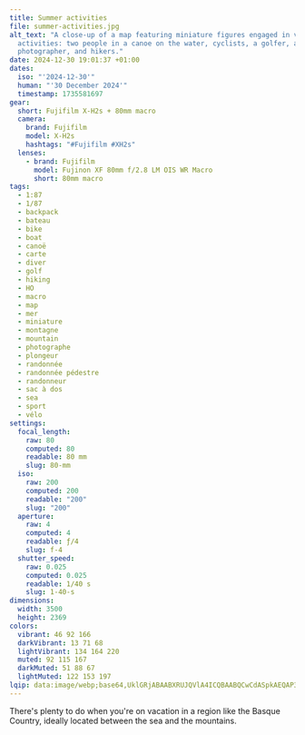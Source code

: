 ```yaml
---
title: Summer activities
file: summer-activities.jpg
alt_text: "A close-up of a map featuring miniature figures engaged in various
  activities: two people in a canoe on the water, cyclists, a golfer, a
  photographer, and hikers."
date: 2024-12-30 19:01:37 +01:00
dates:
  iso: "'2024-12-30'"
  human: "'30 December 2024'"
  timestamp: 1735581697
gear:
  short: Fujifilm X-H2s + 80mm macro
  camera:
    brand: Fujifilm
    model: X-H2s
    hashtags: "#Fujifilm #XH2s"
  lenses:
    - brand: Fujifilm
      model: Fujinon XF 80mm f/2.8 LM OIS WR Macro
      short: 80mm macro
tags:
  - 1:87
  - 1/87
  - backpack
  - bateau
  - bike
  - boat
  - canoë
  - carte
  - diver
  - golf
  - hiking
  - HO
  - macro
  - map
  - mer
  - miniature
  - montagne
  - mountain
  - photographe
  - plongeur
  - randonnée
  - randonnée pédestre
  - randonneur
  - sac à dos
  - sea
  - sport
  - vélo
settings:
  focal_length:
    raw: 80
    computed: 80
    readable: 80 mm
    slug: 80-mm
  iso:
    raw: 200
    computed: 200
    readable: "200"
    slug: "200"
  aperture:
    raw: 4
    computed: 4
    readable: ƒ/4
    slug: f-4
  shutter_speed:
    raw: 0.025
    computed: 0.025
    readable: 1/40 s
    slug: 1-40-s
dimensions:
  width: 3500
  height: 2369
colors:
  vibrant: 46 92 166
  darkVibrant: 13 71 68
  lightVibrant: 134 164 220
  muted: 92 115 167
  darkMuted: 51 88 67
  lightMuted: 122 153 197
lqip: data:image/webp;base64,UklGRjABAABXRUJQVlA4ICQBAABQCwCdASpkAEQAP3GkxVi7rLmjsVhqA3AuCUAZqQgSjgZsLQdav3oR1CTxwFLuF67VufbI+xbtpKxWAF5kRAw+HFG8NrK9PMm6VSQ+lcUKZig/Q+ayQGj2nqIHe9tVo2U+uAAA/thtQzK+3rTGmIdr5wAIqeXChhZIp5TVJT6Gd44bfb0XKctv3WgQAybciDDlICAXCSDIpJLirEcjSOVaLO0v+1o6vtWgSmaB2hV6Q177mrn9znmBBumglkdOndrGhQgjIVt7sGi3TXhOEoTCxR6Dfz/o3RpErEb0tZpjNqw5rJkIhVdbkDC7ynmT8rkmBXYCPjX7A8UNxhh6oRNA4Ylka/BFSsa/SWWdyTCBDE9s/TgaOdg9jHOA8HmpMnAAAAAA
---
```


There's plenty to do when you're on vacation in a region like the Basque Country, ideally located between the sea and the mountains.
